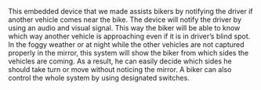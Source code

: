 This embedded device that we made assists bikers by notifying the driver if another vehicle comes near the bike. The device will notify the driver by using an audio and visual signal. This way the biker will be able to know which way another vehicle is approaching even if it is in driver’s blind spot. In the foggy weather or at night while the other vehicles are not captured properly in the mirror, this system will show the biker from which sides the vehicles are coming. As a result, he can easily decide which sides he should take turn or move without noticing the mirror. A biker can also control the whole system by using designated switches.

